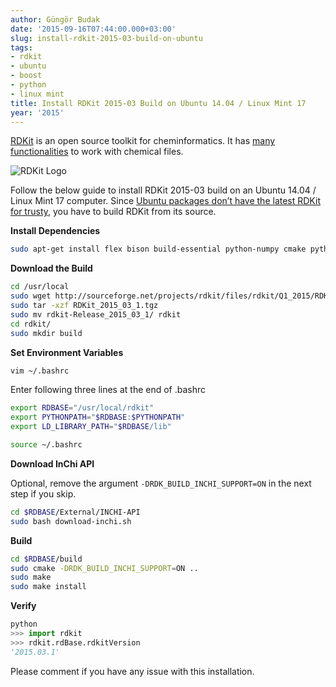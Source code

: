 ```yaml
---
author: Güngör Budak
date: '2015-09-16T07:44:00.000+03:00'
slug: install-rdkit-2015-03-build-on-ubuntu
tags:
- rdkit
- ubuntu
- boost
- python
- linux mint
title: Install RDKit 2015-03 Build on Ubuntu 14.04 / Linux Mint 17
year: '2015'
---
```


<a href="http://www.rdkit.org/" target="_blank">RDKit</a> is an open source toolkit for cheminformatics. It has <a href="http://www.rdkit.org/docs/Overview.html#functionality-overview" target="_blank">many functionalities</a> to work with chemical files.

![RDKit Logo](/public/images/rdkit-logo.png)

Follow the below guide to install RDKit 2015-03 build on an Ubuntu 14.04 / Linux Mint 17 computer. Since <a href="http://packages.ubuntu.com/trusty/python-rdkit" target="_blank">Ubuntu packages don’t have the latest RDKit for trusty</a>, you have to build RDKit from its source.

**Install Dependencies**

```bash
sudo apt-get install flex bison build-essential python-numpy cmake python-dev sqlite3 libsqlite3-dev libboost1.54-all-dev
```

**Download the Build**

```bash
cd /usr/local
sudo wget http://sourceforge.net/projects/rdkit/files/rdkit/Q1_2015/RDKit_2015_03_1.tgz
sudo tar -xzf RDKit_2015_03_1.tgz
sudo mv rdkit-Release_2015_03_1/ rdkit
cd rdkit/
sudo mkdir build
```

**Set Environment Variables**

```bash
vim ~/.bashrc
```

Enter following three lines at the end of .bashrc

```bash
export RDBASE="/usr/local/rdkit"
export PYTHONPATH="$RDBASE:$PYTHONPATH"
export LD_LIBRARY_PATH="$RDBASE/lib"
```

```bash
source ~/.bashrc
```

**Download InChi API**

Optional, remove the argument `-DRDK_BUILD_INCHI_SUPPORT=ON` in the next step if you skip.

```bash
cd $RDBASE/External/INCHI-API
sudo bash download-inchi.sh
```

**Build**

```bash
cd $RDBASE/build
sudo cmake -DRDK_BUILD_INCHI_SUPPORT=ON ..
sudo make
sudo make install
```

**Verify**

```python
python
>>> import rdkit
>>> rdkit.rdBase.rdkitVersion
'2015.03.1'
```

Please comment if you have any issue with this installation.
